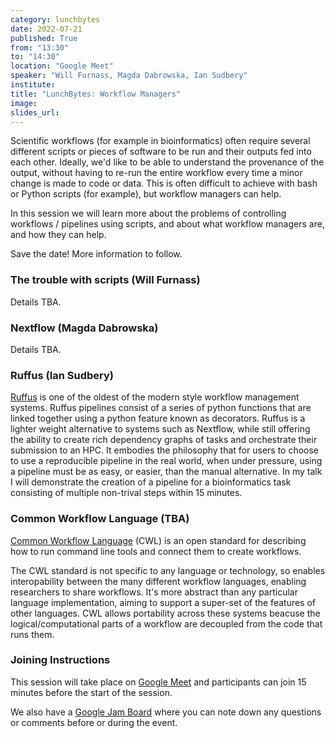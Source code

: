 ```yaml
---
category: lunchbytes
date: 2022-07-21
published: True
from: "13:30"
to: "14:30"
location: "Google Meet"
speaker: "Will Furnass, Magda Dabrowska, Ian Sudbery"
institute:
title: "LunchBytes: Workflow Managers"
image:
slides_url:
---
```


Scientific workflows (for example in bioinformatics) often require several different scripts or pieces of software to be run and their outputs fed into each other. Ideally, we'd like to be able to understand the provenance of the output, without having to re-run the entire workflow every time a minor change is made to code or data. This is often difficult to achieve with bash or Python scripts (for example), but workflow managers can help.

In this session we will learn more about the problems of controlling workflows / pipelines using scripts, and about what workflow managers are, and how they can help.

Save the date! More information to follow.

### The trouble with scripts (Will Furnass)

Details TBA.

### Nextflow (Magda Dabrowska)

Details TBA.

### Ruffus (Ian Sudbery)

[Ruffus](http://www.ruffus.org.uk/) is one of the oldest of the modern style workflow management systems. Ruffus pipelines consist of a series of python functions that are linked together using a python feature known as decorators. Ruffus is a lighter weight alternative to systems such as Nextflow, while still offering the ability to create rich dependency graphs of tasks and orchestrate their submission to an HPC. It embodies the philosophy that for users to choose to use a reproducible pipeline in the real world, when under pressure, using a pipeline must be as easy, or easier, than the manual alternative. In my talk I will demonstrate the creation of a pipeline for a bioinformatics task consisting of multiple non-trival steps within 15 minutes. 

### Common Workflow Language (TBA)

[Common Workflow Language](https://www.commonwl.org/) (CWL) is an open standard for describing how to run command line tools and connect them to create workflows.

The CWL standard is not specific to any language or technology, so enables interopability between the many different workflow languages, enabling researchers to share workflows. It's more abstract than any particular language implementation, aiming to support a super-set of the features of other languages. CWL allows portability across these systems beacuse the logical/computational parts of a workflow are decoupled from the code that runs them.

### Joining Instructions

This session will take place on [Google Meet](https://meet.google.com/kuv-ecuk-eoz) and participants can join 15 minutes before the start of the session.

We also have a [Google Jam Board](https://jamboard.google.com/d/1c0DdvFEHmAVD7c5LYPLqWa5X9Q6kYecnic6eyqIW8V4) where you can note down any questions or comments before or during the event.
